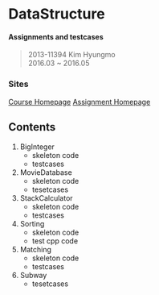 DataStructure
===

#### Assignments and testcases
> 2013-11394 Kim Hyungmo  
> 2016.03 ~ 2016.05

### Sites
[Course Homepage](http://soar.snu.ac.kr/course.html)
[Assignment Homepage](http://soar.snu.ac.kr:8080/)

## Contents
1. BigInteger
   * skeleton code
   * testcases
2. MovieDatabase
   * skeleton code
   * tesetcases
3. StackCalculator
   * skeleton code
   * testcases
4. Sorting
   * skeleton code
   * test cpp code
5. Matching
   * skeleton code
   * testcases
6. Subway
   * tesetcases
